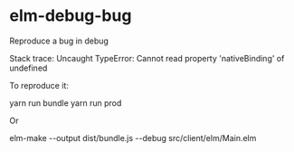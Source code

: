 # elm-debug-bug
Reproduce a bug in debug

Stack trace: Uncaught TypeError: Cannot read property 'nativeBinding' of undefined

To reproduce it:

yarn run bundle
yarn run prod

Or

elm-make --output dist/bundle.js --debug src/client/elm/Main.elm
